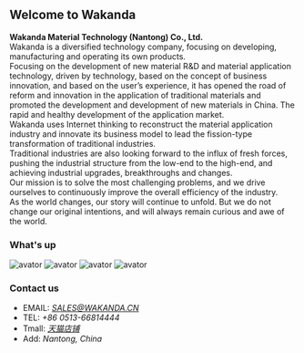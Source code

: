 ## Welcome to Wakanda

**Wakanda Material Technology (Nantong) Co., Ltd.**    
Wakanda is a diversified technology company, focusing on developing, manufacturing and operating its own products.     
Focusing on the development of new material R&D and material application technology, driven by technology, based on the concept of business innovation, and based on the user’s experience, it has opened the road of reform and innovation in the application of traditional materials and promoted the development and development of new materials in China. The rapid and healthy development of the application market.        
Wakanda uses Internet thinking to reconstruct the material application industry and innovate its business model to lead the fission-type transformation of traditional industries.     
Traditional industries are also looking forward to the influx of fresh forces, pushing the industrial structure from the low-end to the high-end, and achieving industrial upgrades, breakthroughs and changes.      
Our mission is to solve the most challenging problems, and we drive ourselves to continuously improve the overall efficiency of the industry.     
As the world changes, our story will continue to unfold. But we do not change our original intentions, and will always remain curious and awe of the world.    

### What's up
![avator](https://cbu01.alicdn.com/img/ibank/2020/615/938/23123839516_1311074293.jpg)
![avator](https://cbu01.alicdn.com/img/ibank/2020/205/040/23218040502_1311074293.jpg)
![avator](https://cbu01.alicdn.com/img/ibank/2020/479/581/23123185974_1311074293.jpg)
![avator](https://cbu01.alicdn.com/img/ibank/2020/332/390/23037093233_1311074293.jpg)

### Contact us

- EMAIL: *SALES@WAKANDA.CN*
- TEL: *+86 0513-66814444*
- Tmall: *[天猫店铺](wakanda.ltd)*
- Add: *Nantong, China*